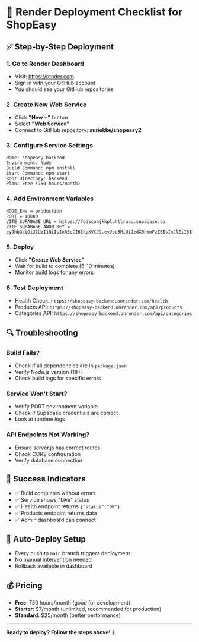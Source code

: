 # 🚀 Render Deployment Checklist for ShopEasy

## ✅ **Step-by-Step Deployment**

### **1. Go to Render Dashboard**
- Visit: https://render.com
- Sign in with your GitHub account
- You should see your GitHub repositories

### **2. Create New Web Service**
- Click **"New +"** button
- Select **"Web Service"**
- Connect to GitHub repository: **suriekke/shopeasy2**

### **3. Configure Service Settings**
```
Name: shopeasy-backend
Environment: Node
Build Command: npm install
Start Command: npm start
Root Directory: backend
Plan: Free (750 hours/month)
```

### **4. Add Environment Variables**
```
NODE_ENV = production
PORT = 10000
VITE_SUPABASE_URL = https://fgdscohjkkpluhtlruau.supabase.co
VITE_SUPABASE_ANON_KEY = eyJhbGciOiJIUzI1NiIsInR5cCI6IkpXVCJ9.eyJpc3MiOiJzdXBhYmFzZSIsInJlZiI6ImZnZHNjb2hqa2twbHVodGxydWF1Iiwicm9sZSI6ImFub24iLCJpYXQiOjE3NTY3NDI1MzEsImV4cCI6MjA3MjMxODUzMX0.P59uwU00Tu7WIMC85k8uoURIysBZI55g8HN9hwtK3jU
```

### **5. Deploy**
- Click **"Create Web Service"**
- Wait for build to complete (5-10 minutes)
- Monitor build logs for any errors

### **6. Test Deployment**
- Health Check: `https://shopeasy-backend.onrender.com/health`
- Products API: `https://shopeasy-backend.onrender.com/api/products`
- Categories API: `https://shopeasy-backend.onrender.com/api/categories`

## 🔍 **Troubleshooting**

### **Build Fails?**
- Check if all dependencies are in `package.json`
- Verify Node.js version (18+)
- Check build logs for specific errors

### **Service Won't Start?**
- Verify PORT environment variable
- Check if Supabase credentials are correct
- Look at runtime logs

### **API Endpoints Not Working?**
- Ensure server.js has correct routes
- Check CORS configuration
- Verify database connection

## 🌟 **Success Indicators**
- ✅ Build completes without errors
- ✅ Service shows "Live" status
- ✅ Health endpoint returns `{"status":"OK"}`
- ✅ Products endpoint returns data
- ✅ Admin dashboard can connect

## 🔄 **Auto-Deploy Setup**
- Every push to `main` branch triggers deployment
- No manual intervention needed
- Rollback available in dashboard

## 💰 **Pricing**
- **Free**: 750 hours/month (good for development)
- **Starter**: $7/month (unlimited, recommended for production)
- **Standard**: $25/month (better performance)

---

**Ready to deploy? Follow the steps above! 🚀**


